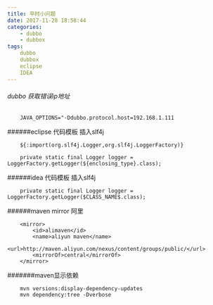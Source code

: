 ```yaml
---
title: 平时小问题
date: 2017-11-28 18:58:44
categories:
    - dubbo
    - dubbox
tags:
    dubbo
    dubbox
    eclipse
    IDEA
---
```

###### dubbo 获取错误ip地址
```
    JAVA_OPTIONS="-Ddubbo.protocol.host=192.168.1.111
```

######eclipse  代码模板  插入slf4j
```
    ${:import(org.slf4j.Logger,org.slf4j.LoggerFactory)}

    private static final Logger logger = LoggerFactory.getLogger(${enclosing_type}.class);
```

######idea  代码模板  插入slf4j
```
    private static final Logger logger = LoggerFactory.getLogger($CLASS_NAME$.class);
```
######maven mirror 阿里
```
    <mirror>
        <id>alimaven</id>
        <name>aliyun maven</name>
        <url>http://maven.aliyun.com/nexus/content/groups/public/</url>
        <mirrorOf>central</mirrorOf>
    </mirror>
```

#######maven显示依赖
```
    mvn versions:display-dependency-updates
    mvn dependency:tree -Dverbose
```